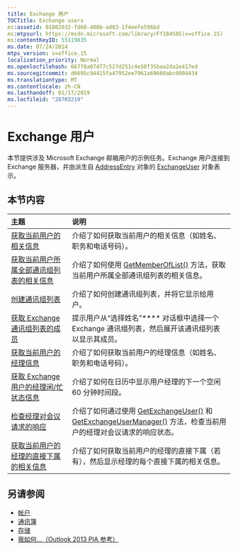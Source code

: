 ```yaml
---
title: Exchange 用户
TOCTitle: Exchange users
ms:assetid: 01802032-fd60-400b-ad83-1f4eefe596bd
ms:mtpsurl: https://msdn.microsoft.com/library/Ff184585(v=office.15)
ms:contentKeyID: 55119835
ms.date: 07/24/2014
mtps_version: v=office.15
localization_priority: Normal
ms.openlocfilehash: 667f8a07477c527d251c4e50f35baa2da2e417ed
ms.sourcegitcommit: d6695c94415fa47952ee7961a69660abc0904434
ms.translationtype: MT
ms.contentlocale: zh-CN
ms.lasthandoff: 01/17/2019
ms.locfileid: "28703219"
---
```

# <a name="exchange-users"></a>Exchange 用户

本节提供涉及 Microsoft Exchange 邮箱用户的示例任务。Exchange 用户连接到 Exchange 服务器，并由派生自 [AddressEntry](https://msdn.microsoft.com/library/bb609574\(v=office.15\)) 对象的 [ExchangeUser](https://msdn.microsoft.com/library/bb609728\(v=office.15\)) 对象表示。

## <a name="in-this-section"></a>本节内容

|主题|说明|
|:----|:----------|
|[获取当前用户的相关信息](how-to-get-information-about-the-current-user.md)  |介绍了如何获取当前用户的相关信息（如姓名、职务和电话号码）。|
|[获取当前用户所属全部通讯组列表的相关信息](how-to-get-information-about-all-distribution-lists-of-which-the-current-user-is-a-member.md)  |介绍了如何使用 [GetMemberOfList()](https://msdn.microsoft.com/library/bb623397\(v=office.15\)) 方法，获取当前用户所属全部通讯组列表的相关信息。|
|[创建通讯组列表](how-to-create-a-distribution-list.md)  |介绍了如何创建通讯组列表，并将它显示给用户。|
[获取 Exchange 通讯组列表的成员](how-to-get-members-of-an-exchange-distribution-list.md)  |提示用户从“选择姓名”**** 对话框中选择一个 Exchange 通讯组列表，然后展开该通讯组列表以显示其成员。|
[获取当前用户的经理信息](how-to-get-information-about-the-current-user-s-manager.md)  |介绍了如何获取当前用户的经理信息（如姓名、职务和电话号码）。|
[获取 Exchange 用户的经理闲/忙状态信息](how-to-get-availability-information-for-an-exchange-user-s-manager.md) |  介绍了如何在日历中显示用户经理的下一个空闲 60 分钟时间段。|
|[检查经理对会议请求的响应](how-to-check-a-manager-s-response-to-a-meeting-request.md) | 介绍了如何通过使用 [GetExchangeUser()](https://msdn.microsoft.com/library/bb611808\(v=office.15\)) 和 [GetExchangeUserManager()](https://msdn.microsoft.com/library/bb646656\(v=office.15\)) 方法，检查当前用户的经理对会议请求的响应状态。|
|[获取当前用户的经理的直接下属的相关信息](how-to-get-information-about-direct-reports-of-the-current-user-s-manager.md) | 介绍了如何获取当前用户的经理的直接下属（若有），然后显示经理的每个直接下属的相关信息。|

## <a name="see-also"></a>另请参阅

- [帐户](accounts.md)
- [通讯簿](address-book.md)
- [存储](stores.md)
- [我如何...（Outlook 2013 PIA 参考）](how-do-i-outlook-2013-pia-reference.md)

